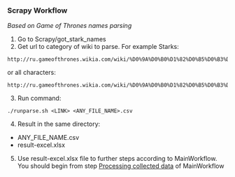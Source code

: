 ### Scrapy Workflow
*Based on Game of Thrones names parsing*
1. Go to Scrapy/got_stark_names
2. Get url to category of wiki to parse. For example Starks:
```
http://ru.gameofthrones.wikia.com/wiki/%D0%9A%D0%B0%D1%82%D0%B5%D0%B3%D0%BE%D1%80%D0%B8%D1%8F:%D0%94%D0%BE%D0%BC_%D0%A1%D1%82%D0%B0%D1%80%D0%BA%D0%BE%D0%B2
```
or all characters:
```
http://ru.gameofthrones.wikia.com/wiki/%D0%9A%D0%B0%D1%82%D0%B5%D0%B3%D0%BE%D1%80%D0%B8%D1%8F:%D0%9F%D0%B5%D1%80%D1%81%D0%BE%D0%BD%D0%B0%D0%B6%D0%B8
```
3. Run command:
```
./runparse.sh <LINK> <ANY_FILE_NAME>.csv
```
4. Result in the same directory:
 - ANY_FILE_NAME.csv
 - result-excel.xlsx
5. Use result-excel.xlsx file to further steps according to MainWorkflow. You should begin from step [Processing collected data](./MainWorkflow.md/#processing-collected-data) of MainWorkflow

